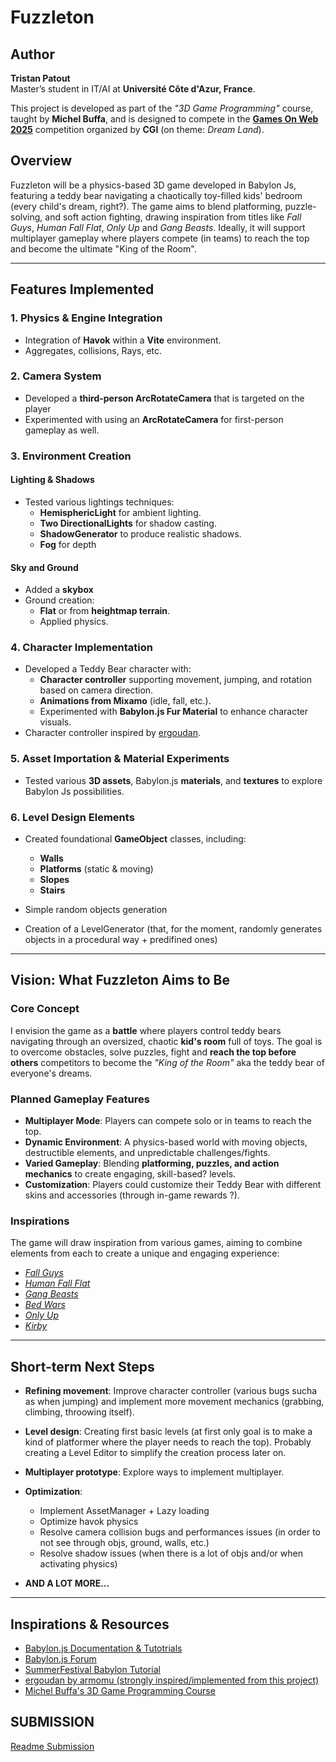 # Fuzzleton

## Author  
**Tristan Patout**  
Master’s student in IT/AI at **Université Côte d'Azur, France**.  

This project is developed as part of the *"3D Game Programming"* course, taught by **Michel Buffa**, and is designed to compete in the [**Games On Web 2025**](https://www.cgi.com/france/fr-fr/event/games-on-web-2025)
 competition organized by **CGI** (on theme: *Dream Land*).


## Overview
Fuzzleton will be a physics-based 3D game developed in Babylon Js, featuring a teddy bear navigating a chaotically toy-filled kids' bedroom (every child's dream, right?). The game aims to blend platforming, puzzle-solving, and soft action fighting, drawing inspiration from titles like *Fall Guys*, *Human Fall Flat*, *Only Up* and *Gang Beasts*. Ideally, it will support multiplayer gameplay where players compete (in teams) to reach the top and become the ultimate "King of the Room".

---

## Features Implemented
### 1. **Physics & Engine Integration**
- Integration of **Havok** within a **Vite** environment.
- Aggregates, collisions, Rays, etc. 

### 2. **Camera System**
- Developed a **third-person ArcRotateCamera** that is targeted on the player
- Experimented with using an **ArcRotateCamera** for first-person gameplay as well. 

### 3. **Environment Creation**
#### **Lighting & Shadows**
- Tested various lightings techniques:
  - **HemisphericLight** for ambient lighting.
  - **Two DirectionalLights** for shadow casting.
  - **ShadowGenerator** to produce realistic shadows.
  - **Fog** for depth 

#### **Sky and Ground**
- Added a **skybox** 
- Ground creation:
  - **Flat** or from **heightmap terrain**.
  - Applied physics.

### 4. **Character Implementation**
- Developed a Teddy Bear character with:
  - **Character controller** supporting movement, jumping, and rotation based on camera direction.
  - **Animations from Mixamo** (idle, fall, etc.).
  - Experimented with **Babylon.js Fur Material** to enhance character visuals.
- Character controller inspired by [ergoudan](https://github.com/armomu/ergoudan).

### 5. **Asset Importation & Material Experiments**
- Tested various **3D assets**, Babylon.js **materials**, and **textures** to explore Babylon Js possibilities. 

### 6. **Level Design Elements**
- Created foundational **GameObject** classes, including:
  - **Walls**
  - **Platforms** (static & moving)
  - **Slopes**
  - **Stairs**

- Simple random objects generation
- Creation of a LevelGenerator (that, for the moment, randomly generates objects in a procedural way + predifined ones)

---

## Vision: What Fuzzleton Aims to Be
### **Core Concept**
I envision the game as a **battle** where players control teddy bears navigating through an oversized, chaotic **kid's room** full of toys. The goal is to overcome obstacles, solve puzzles, fight and **reach the top before others** competitors to become the *"King of the Room"* aka the teddy bear of everyone's dreams.

### **Planned Gameplay Features**
- **Multiplayer Mode**: Players can compete solo or in teams to reach the top.
- **Dynamic Environment**: A physics-based world with moving objects, destructible elements, and unpredictable challenges/fights.
- **Varied Gameplay**: Blending **platforming, puzzles, and action mechanics** to create engaging, skill-based? levels.
- **Customization**: Players could customize their Teddy Bear with different skins and accessories (through in-game rewards ?).

### **Inspirations**
The game will draw inspiration from various games, aiming to combine elements from each to create a unique and engaging experience:
- [*Fall Guys*](https://www.fallguys.com/)
- [*Human Fall Flat*](https://store.steampowered.com/app/477160/Human_Fall_Flat/)
- [*Gang Beasts*](https://gangbeasts.game/)
- [*Bed Wars*](https://www.minecraft.net/fr-ca/marketplace/pdp?id=e5e0b70b-849c-4f99-a5fb-c220f788dd3e)
- [*Only Up*](https://store.steampowered.com/app/2842590/Only_Up/)
- [*Kirby*](https://kirby.nintendo.com/)

---

## Short-term Next Steps
- **Refining movement**: Improve character controller (various bugs sucha as when jumping) and implement more movement mechanics (grabbing,  climbing, throowing itself).

- **Level design**: Creating first basic levels (at first only goal is to make a kind of platformer where the player needs to reach the top). Probably creating a Level Editor to simplify the creation process later on.

- **Multiplayer prototype**: Explore ways to implement multiplayer.

- **Optimization**: 
    - Implement AssetManager + Lazy loading 
    - Optimize havok physics
    - Resolve camera collision bugs and performances issues (in order to not see through objs, ground, walls, etc.)
    - Resolve shadow issues (when there is a lot of objs and/or when activating physics) 

- **AND A LOT MORE...** 

---

## Inspirations & Resources
- [Babylon.js Documentation & Tutotrials](https://doc.babylonjs.com/)
- [Babylon.js Forum](https://forum.babylonjs.com/)
- [SummerFestival Babylon Tutorial](https://github.com/BabylonJS/SummerFestival/tree/master)
- [ergoudan by armomu (strongly inspired/implemented from this project)](https://github.com/armomu/ergoudan)
- [Michel Buffa's 3D Game Programming Course](https://docs.google.com/document/d/1hz8XFVFsj3zmcZkPJtI93EMHgW-ZSAMDa_wtJnu9yN0/edit?tab=t.0#heading=h.c2d36nnahppc)


## SUBMISSION
[Readme Submission](./README_SUBMISSION.MD)